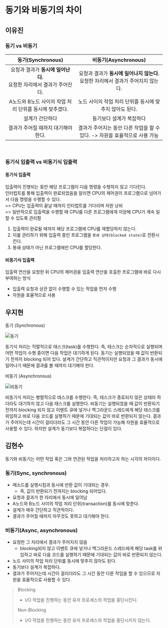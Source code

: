# 동기와 비동기의 차이
## 이유진

### 동기 vs 비동기
|동기(Synchronous)|비동기(Asynchronous)|
|:--:|:--:|
|요청과 결과가 **동시에 일어난다.**<br> 요청한 자리에서 결과가 주어진다. | 요청과 결과가 **동시에 일어나지 않는다.**<br> 요청한 자리에서 결과가 주어지지 않는다. |
|A노드와 B노드 사이의 작업 처리 단위를 동시에 맞추겠다. | 노드 사이의 작업 처리 단위를 동시에 맞추지 않아도 된다.|
|설계가 간단하다|동기보다 설계가 복잡하다|
|결과가 주어질 때까지 대기해야한다. |결과가 주어지는 동안 다른 작업을 할 수 있다. -> 자원을 효율적으로 사용 가능|

<br>

### 동기식 입출력 vs 비동기식 입출력
#### 동기식 입출력
입출력이 진행되는 동안 해당 프로그램이 다음 명령을 수행하지 않고 기다린다.  
인터럽트를 통해 입출력이 완료되었음을 알리면 CPU의 제어권이 프로그램으로 넘어가서 다음 명령을 수행할 수 있다.  
=> CPU는 입출력이 끝날 때까지 인터럽트를 기다리며 자원 낭비  
=> 일반적으로 입출력을 수행할 때 CPU를 다른 프로그램에게 이양해 CPU가 계속 일할 수 있도록 관리함
1) 입출력이 완료될 때까지 해당 프로그램에 CPU를 재할당하지 않는다.
2) 이를 관리하기 위해 입출력 중인 프로그램을 `봉쇄 상태(blocked state)`로 전환시킨다.
3) 봉쇄 상태가 아닌 프로그램에만 CPU를 할당한다.

#### 비동기식 입출력
입출력 연산을 요청한 뒤 CPU의 제어권을 입출력 연산을 호출한 프로그램에 바로 다시 부여하는 방식
- 입출력 요청과 상관 없이 수행할 수 있는 작업을 먼저 수행
- 자원을 효율적으로 사용

## 우지현

동기 (Synchronous)

![동기](https://img1.daumcdn.net/thumb/R1280x0/?scode=mtistory2&fname=https%3A%2F%2Fblog.kakaocdn.net%2Fdn%2Fcs2zHt%2FbtqF1aJFTdB%2FsP2Pzm6ZAiNnpUKzJvMJLK%2Fimg.png)

동기식 처리는 직렬적으로 태스크(task)를 수행한다. 즉, 태스크는 순차적으로 실행되며 어떤 작업이 수행 중이면 다음 작업은 대기하게 된다. 동기는 실행되었을 때 값이 반환되기 전까지 blocking 되어 있다. 설계가 간단하고 직관적이지만 요청과 그 결과가 동시에 일어나기 때문에 결과를 볼 때까지 대기해야 한다.

비동기 (Asynchronous)

![비동기](https://img1.daumcdn.net/thumb/R1280x0/?scode=mtistory2&fname=https%3A%2F%2Fblog.kakaocdn.net%2Fdn%2FdkpuUa%2FbtqF2RhRoUu%2FUaSnCg4Rk0EaLj6fAjQ6H0%2Fimg.png)

비동기식 처리는 병렬적으로 태스크를 수행한다. 즉, 태스크가 종료되지 않은 상태라 하더라도 대기하지 않고 다음 태스크를 실행한다. 비동기는 실행되었을 때 값이 반환되기 전까지 blocking 되지 않고 이벤트 큐에 넣거나 백그라운드 스레드에게 해당 태스크를 위임하고 바로 다음 코드를 실행하기 때문에 기대되는 값이 바로 반환되지 않는다. 결과가 주어지는데 시간이 걸리더라도 그 시간 동안 다른 작업이 가능해 자원을 효율적으로 사용할 수 있다. 하지만 설계가 동기보다 복잡하다는 단점이 있다.


## 김현수

동기와 비동기는 어떤 작업 혹은 그와 연관된 작업을 처리하고자 하는 시각의 차이이다.
<br>

### 동기(Sync, synchronous)
- 메소드를 실행시킴과 동시에 반환 값이 기대되는 경우.
	- 즉, 값이 반환되기 전까지는 blocking 되어있다.
- 요청과 결과가 한 자리에서 동시에 일어남
- A노드와 B노드 사이의 작업 처리 단위(transaction)를 동시에 맞춘다.
- 설계가 매우 간단하고 직관적이다.
- 결과가 주어질 때까지 아무것도 못하고 대기해야 한다.

### 비동기(Async, asynchronous)
- 요청한 그 자리에서 결과가 주어지지 않음
	- blocking되지 않고 이벤트 큐에 넣거나 백그라운드 스레드에게 해당 task를 위임하고 바로 다음 코드를 실행하기 때문에 기대되는 값이 바로 반환되지 않는다.
- 노드 사이의 작업 처리 단위를 동시에 맞추지 않아도 된다.
- 동기보다 설계가 복잡하다.
- 결과가 주어지는데 시간이 걸리더라도 그 시간 동안 다른 작업을 할 수 있으므로 자원을 효율적으로 사용할 수 있다.

> Blocking
> - I/O 작업을 진행하는 동안 유저 프로세스의 작업을 중단시킨다.
> 
> Non-Blocking
> - I/O 작업을 진행하는 동안 유저 프로세스의 작업을 중단시키지 않는다.






